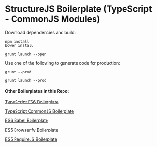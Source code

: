 # StructureJS Boilerplate (TypeScript - CommonJS Modules)

Download dependencies and build:

    npm install
    bower install

    grunt launch --open

Use one of the following to generate code for production:

`grunt --prod`

`grunt launch --prod`

#### Other Boilerplates in this Repo:
[TypeScript ES6 Boilerplate](https://github.com/codeBelt/StructureJS-Boilerplate/tree/typescript-es6)

[TypeScript CommonJS Boilerplate](https://github.com/codeBelt/StructureJS-Boilerplate/tree/typescript-commonjs)

[ES6 Babel Boilerplate](https://github.com/codeBelt/StructureJS-Boilerplate/tree/babel)

[ES5 Browserify Boilerplate](https://github.com/codeBelt/StructureJS-Boilerplate/tree/browserify)

[ES5 RequireJS Boilerplate](https://github.com/codeBelt/StructureJS-Boilerplate/tree/requirejs)

